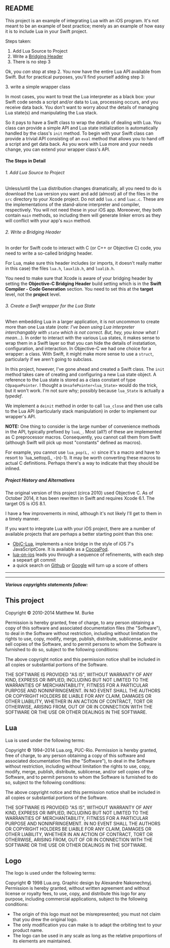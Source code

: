 
## README

This project is an example of integrating Lua with an iOS program. It's not meant to be an example of best practice; merely as an example of how easy it is to include Lua in your Swift project.

Steps taken:

1. Add Lua Source to Project
2. Write a [Bridging Header](https://developer.apple.com/library/ios/documentation/swift/conceptual/buildingcocoaapps/MixandMatch.html)
3. There is no step 3

Ok, you *can* stop at step 2. You now have the entire Lua API available from Swift. But for practical purposes, you'll find yourself adding step 3:


3\. write a simple wrapper class


In most cases, you want to treat the Lua interpreter as a black box: your Swift code sends a script and/or data to Lua, processing occurs, and you receive data back. You don't want to worry about the details of managing Lua state(s) and manipulating the Lua stack.

So it pays to have a Swift class to wrap the details of dealing with Lua. You class can provide a simple API and Lua state initialization is automatically handled by the class's `init` method. To begin with your Swift class can provide a trivial API consisting of an `eval` method that allows you to hand off a script and get data back. As you work with Lua more and your needs change, you can extend your wrapper class's API.

#### The Steps in Detail

###### 1. Add Lua Source to Project

Unless/until the Lua distribution changes dramatically, all you need to do is download the Lua version you want and add (almost) all of the files in the `src` directory to your Xcode project. Do not add `lua.c` and `luac.c`. These are the implementations of the stand-alone interpreter and compiler, respectively. You will not need these in your iOS app. Moreoever, they both contain `main` methods, so including them will generate linker errors as they will conflict with your app's `main` method.


###### 2. Write a Bridging Header

In order for Swift code to interact with C (or C++ or Objective C) code, you need to write a so-called bridging header.

For Lua, make sure this header includes (or imports, it doesn't really matter in this case) the files `lua.h`, `lauxlib.h`, and `lualib.h`.

You need to make sure that Xcode is aware of your bridging header by setting the **Objective-C Bridging Header** build setting which is in the **Swift Compiler - Code Generation** section. You need to set this at the **target** level, not the **project** level.


###### 3. Create a Swift wrapper for the Lua State

When embedding Lua in a larger application, it is not uncommon to create more than one Lua state (*note: I've been using Lua interpreter interchangably with `state` which is not correct. But, hey, you know what I mean...*). In order to interact with the various Lua states, it makes sense to wrap them in a Swift layer so that you can hide the details of instatiation, configuration, and interaction. In Objective-C we had one choice for a wrapper: a class. With Swift, it might make more sense to use a `struct`, particularly if we aren't going to subclass.

In this project, however, I've gone ahead and created a Swift class. The `init` method takes care of creating and configuring a new Lua state object. A reference to the Lua state is stored as a class constant of type `COpaquePointer`. I thought a `UnsafePointer<lua_State>` would do the trick, but it won't work. I'm not sure why; possibly because `lua_State` is actually a *typedef*.

We implement a `deinit` method in order to call `lua_close` and then use calls to the Lua API (particularly stack manipulation) in order to implement our wrapper's API.

**NOTE:** One thing to consider is the large number of convenience methods in the API, typically prefixed by `luaL_`. Most (all?) of these are implemented as C preprocessor macros. Consequently, you cannot call them from Swift (although Swift will pick up most "constants" defined as macros).

For example, you cannot use `lua_pop(L, n)` since it's a macro and have to resort to `lua_settop(L, -(n)-1). It may be worth converting these macros to actual C definitions. Perhaps there's a way to indicate that they should be inlined.




##### Project History and Alternatives

The original version of this project (circa 2010) used Objective C. As of October 2014, it has been rewritten in Swift and requires Xcode 6.1. The target OS is iOS 8.1.

I have a few improvements in mind, although it's not likely I'll get to them in a timely manner. 

If you want to integrate Lua with your iOS project, there are a number of available projects that are perhaps a better starting point than this one:

* [ObjC-Lua](https://github.com/PedestrianSean/ObjC-Lua), implements a nice bridge in the style of iOS 7's JavaScriptCore. It is available as a [CocoaPod](http://cocoapods.org). 
* [lua-on-ios](https://github.com/narfdotpl/lua-on-ios) leads you through a sequence of refinements, with each step a sepeart git commit
* a quick search on [Github](github.com) or [Google](google.com) will turn up a score of others


---
---


***Various copyrights statements follow:***

## This project

Copyright &copy; 2010-2014 Matthew M. Burke
 
Permission is hereby granted, free of charge, to any person obtaining
a copy of this software and associated documentation files (the
"Software"), to deal in the Software without restriction, including
without limitation the rights to use, copy, modify, merge, publish,
distribute, sublicense, and/or sell copies of the Software, and to
permit persons to whom the Software is furnished to do so, subject to
the following conditions:
 
The above copyright notice and this permission notice shall be
included in all copies or substantial portions of the Software.
 
THE SOFTWARE IS PROVIDED "AS IS", WITHOUT WARRANTY OF ANY KIND,
EXPRESS OR IMPLIED, INCLUDING BUT NOT LIMITED TO THE WARRANTIES OF
MERCHANTABILITY, FITNESS FOR A PARTICULAR PURPOSE AND
NONINFRINGEMENT. IN NO EVENT SHALL THE AUTHORS OR COPYRIGHT HOLDERS BE
LIABLE FOR ANY CLAIM, DAMAGES OR OTHER LIABILITY, WHETHER IN AN ACTION
OF CONTRACT, TORT OR OTHERWISE, ARISING FROM, OUT OF OR IN CONNECTION
WITH THE SOFTWARE OR THE USE OR OTHER DEALINGS IN THE SOFTWARE.

## Lua

Lua is used under the following terms:

Copyright © 1994–2014 Lua.org, PUC-Rio.
Permission is hereby granted, free of charge, to any person obtaining a copy of this software and associated documentation files (the "Software"), to deal in the Software without restriction, including without limitation the rights to use, copy, modify, merge, publish, distribute, sublicense, and/or sell copies of the Software, and to permit persons to whom the Software is furnished to do so, subject to the following conditions:

The above copyright notice and this permission notice shall be included in all copies or substantial portions of the Software.

THE SOFTWARE IS PROVIDED "AS IS", WITHOUT WARRANTY OF ANY KIND, EXPRESS OR IMPLIED, INCLUDING BUT NOT LIMITED TO THE WARRANTIES OF MERCHANTABILITY, FITNESS FOR A PARTICULAR PURPOSE AND NONINFRINGEMENT. IN NO EVENT SHALL THE AUTHORS OR COPYRIGHT HOLDERS BE LIABLE FOR ANY CLAIM, DAMAGES OR OTHER LIABILITY, WHETHER IN AN ACTION OF CONTRACT, TORT OR OTHERWISE, ARISING FROM, OUT OF OR IN CONNECTION WITH THE SOFTWARE OR THE USE OR OTHER DEALINGS IN THE SOFTWARE.


## Logo

The logo is used under the following terms:

Copyright © 1998 Lua.org. Graphic design by Alexandre Nakonechnyj.
Permission is hereby granted, without written agreement and without license or royalty fees, to use, copy, and distribute this logo for any purpose, including commercial applications, subject to the following conditions:

* The origin of this logo must not be misrepresented; you must not claim that you drew the original logo.
* The only modification you can make is to adapt the orbiting text to your product name.
* The logo can be used in any scale as long as the relative proportions of its elements are maintained.

